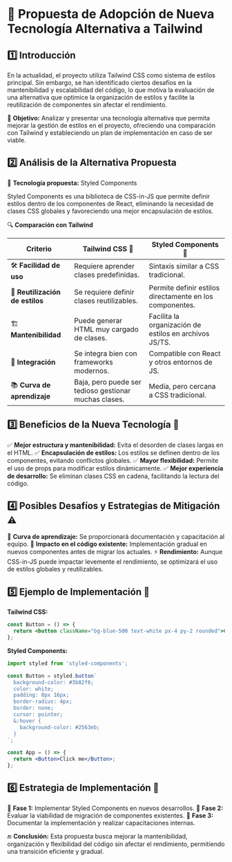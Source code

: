 # 📌 Propuesta de Adopción de Nueva Tecnología Alternativa a Tailwind

## 1️⃣ Introducción

En la actualidad, el proyecto utiliza Tailwind CSS como sistema de estilos principal. Sin embargo, se han identificado ciertos desafíos en la mantenibilidad y escalabilidad del código, lo que motiva la evaluación de una alternativa que optimice la organización de estilos y facilite la reutilización de componentes sin afectar el rendimiento.

🎯 **Objetivo:** Analizar y presentar una tecnología alternativa que permita mejorar la gestión de estilos en el proyecto, ofreciendo una comparación con Tailwind y estableciendo un plan de implementación en caso de ser viable.

## 2️⃣ Análisis de la Alternativa Propuesta

🚀 **Tecnología propuesta:** Styled Components

Styled Components es una biblioteca de CSS-in-JS que permite definir estilos dentro de los componentes de React, eliminando la necesidad de clases CSS globales y favoreciendo una mejor encapsulación de estilos.

🔍 **Comparación con Tailwind**

| Criterio                          | Tailwind CSS 🌊                                          | Styled Components 🎨                                     |
|-----------------------------------|----------------------------------------------------------|-----------------------------------------------------------|
| 🛠️ **Facilidad de uso**           | Requiere aprender clases predefinidas.                   | Sintaxis similar a CSS tradicional.                       |
| 🔄 **Reutilización de estilos**   | Se requiere definir clases reutilizables.                | Permite definir estilos directamente en los componentes.  |
| 🏗️ **Mantenibilidad**             | Puede generar HTML muy cargado de clases.                | Facilita la organización de estilos en archivos JS/TS.    |
| 🔗 **Integración**                | Se integra bien con frameworks modernos.                 | Compatible con React y otros entornos de JS.              |
| 📚 **Curva de aprendizaje**       | Baja, pero puede ser tedioso gestionar muchas clases.    | Media, pero cercana a CSS tradicional.                    |

## 3️⃣ Beneficios de la Nueva Tecnología 🎯

✅ **Mejor estructura y mantenibilidad:** Evita el desorden de clases largas en el HTML.
✅ **Encapsulación de estilos:** Los estilos se definen dentro de los componentes, evitando conflictos globales.
✅ **Mayor flexibilidad:** Permite el uso de props para modificar estilos dinámicamente.
✅ **Mejor experiencia de desarrollo:** Se eliminan clases CSS en cadena, facilitando la lectura del código.

## 4️⃣ Posibles Desafíos y Estrategias de Mitigación ⚠️

🚀 **Curva de aprendizaje:** Se proporcionará documentación y capacitación al equipo.
🔄 **Impacto en el código existente:** Implementación gradual en nuevos componentes antes de migrar los actuales.
⚡ **Rendimiento:** Aunque CSS-in-JS puede impactar levemente el rendimiento, se optimizará el uso de estilos globales y reutilizables.

## 5️⃣ Ejemplo de Implementación 📝

**Tailwind CSS:**
```jsx
const Button = () => {
  return <button className="bg-blue-500 text-white px-4 py-2 rounded">Click me</button>;
};
```

**Styled Components:**
```jsx
import styled from 'styled-components';

const Button = styled.button`
  background-color: #3b82f6;
  color: white;
  padding: 8px 16px;
  border-radius: 4px;
  border: none;
  cursor: pointer;
  &:hover {
    background-color: #2563eb;
  }
`;

const App = () => {
  return <Button>Click me</Button>;
};
```

## 6️⃣ Estrategia de Implementación 🚀

📌 **Fase 1:** Implementar Styled Components en nuevos desarrollos.
📌 **Fase 2:** Evaluar la viabilidad de migración de componentes existentes.
📌 **Fase 3:** Documentar la implementación y realizar capacitaciones internas.

🔚 **Conclusión:** Esta propuesta busca mejorar la mantenibilidad, organización y flexibilidad del código sin afectar el rendimiento, permitiendo una transición eficiente y gradual.

